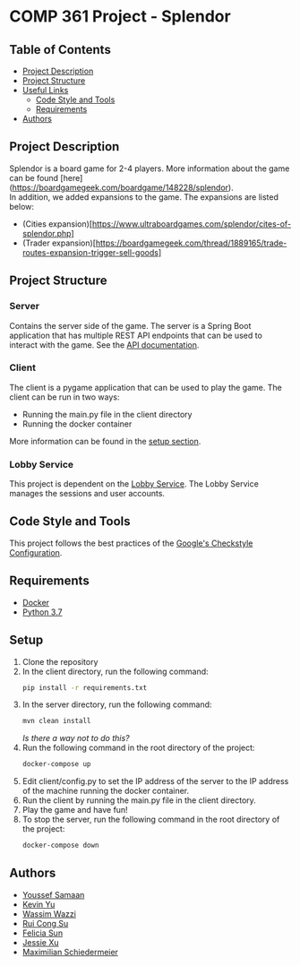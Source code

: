 # COMP 361 Project - Splendor

## Table of Contents

 * [Project Description](#project-description)
 * [Project Structure](#project-structure)
 * [Useful Links](#useful-links)
    * [Code Style and Tools](#code-style-and-tools)
    * [Requirements](#requirements)
 * [Authors](#authors)

## Project Description
Splendor is a board game for 2-4 players. More information about the game can be found [here]
(https://boardgamegeek.com/boardgame/148228/splendor). <br>
In addition, we added expansions to the game. The expansions are listed below:
* (Cities expansion)[https://www.ultraboardgames.com/splendor/cites-of-splendor.php]
* (Trader expansion)[https://boardgamegeek.com/thread/1889165/trade-routes-expansion-trigger-sell-goods]

## Project Structure

### Server

Contains the server side of the game. The server is a Spring Boot application that has multiple 
REST API endpoints that can be used to interact with the game.
See the [API documentation](docs/rest_interface_description.pdf).

### Client
The client is a pygame application that can be used to play the game. The client can be run in 
two ways:
* Running the main.py file in the client directory
* Running the docker container

More information can be found in the [setup section](##Setup).

### Lobby Service
This project is dependent on the [Lobby Service](https://github.com/m5c/BoardGamePlatform).
The Lobby Service manages the sessions and user accounts.


## Code Style and Tools

This project follows the best practices of the [Google's Checkstyle Configuration](https://raw.githubusercontent.com/checkstyle/checkstyle/master/src/main/resources/google_checks.xml).


## Requirements

* [Docker](https://docs.docker.com/install/)
* [Python 3.7](https://www.python.org/downloads/release/python-370/)


## Setup

1. Clone the repository
2. In the client directory, run the following command:
    ```bash
    pip install -r requirements.txt
    ```
3. In the server directory, run the following command:
    ```bash
    mvn clean install
    ```
   _Is there a way not to do this?_
4. Run the following command in the root directory of the project:
    ```bash
    docker-compose up
    ```
5. Edit client/config.py to set the IP address of the server to the IP address of the machine
   running the docker container.
6. Run the client by running the main.py file in the client directory.
7. Play the game and have fun!
8. To stop the server, run the following command in the root directory of the project:
    ```bash
    docker-compose down
    ```

## Authors

 * [Youssef Samaan](https://github.com/YoussefSamaan2)
 * [Kevin Yu](https://github.com/iveykun)
 * [Wassim Wazzi](https://github.com/wassimwazzi)
 * [Rui Cong Su](https://github.com/a-lil-birb)
 * [Felicia Sun](https://github.com/Felicia-Sun)
 * [Jessie Xu](https://github.com/XiaoyuJessieXu1)
 * [Maximilian Schiedermeier](https://github.com/m5c)
 


